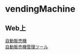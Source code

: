 # vendingMachine
<h2>Web上</h2>
<a href="http://codecamp22349.lesson7.codecamp.jp//php/21/php/index.php" target="_blank">自動販売機</a><br>
<a href="http://codecamp22349.lesson7.codecamp.jp//php/21/php/tool.php" target="_blank">自動販売機管理ツール</a>
